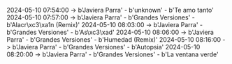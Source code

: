 2024-05-10 07:54:00 -> b'Javiera Parra' - b'unknown' - b'Te amo tanto'
2024-05-10 07:57:00 -> b'Javiera Parra' - b'Grandes Versiones' - b'Alacr\xc3\xa1n (Remix)'
2024-05-10 08:03:00 -> b'Javiera Parra' - b'Grandes Versiones' - b'As\xc3\xad'
2024-05-10 08:06:00 -> b'Javiera Parra' - b'Grandes Versiones' - b'Humedad (Remix)'
2024-05-10 08:16:00 -> b'Javiera Parra' - b'Grandes Versiones' - b'Autopsia'
2024-05-10 08:20:00 -> b'Javiera Parra' - b'Grandes Versiones' - b'La ventana verde'
